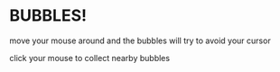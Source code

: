 # BUBBLES!

move your mouse around and the bubbles will try to avoid your cursor

click your mouse to collect nearby bubbles

